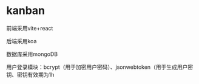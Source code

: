 # kanban
前端采用vite+react

后端采用koa

数据库采用mongoDB

用户登录模块：bcrypt（用于加密用户密码）、jsonwebtoken（用于生成用户密钥、密钥有效期为1h

